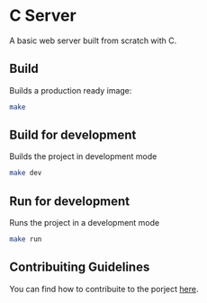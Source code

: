 # C Server

A basic web server built from scratch with C.

## Build
Builds a production ready image:
```bash
make
```

## Build for development
Builds the project in development mode
```bash
make dev
```

## Run for development
Runs the project in a development mode
```bash
make run
```

## Contribuiting Guidelines
You can find how to contribuite to the porject [here](CONTRIBUTING.md).
